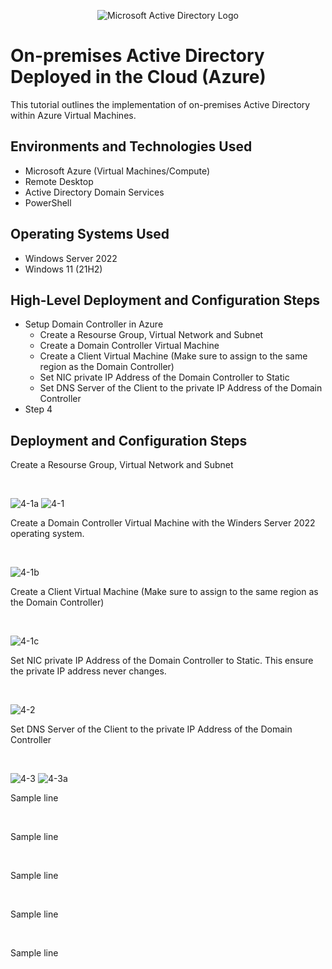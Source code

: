 <p align="center">
<img src="https://i.imgur.com/pU5A58S.png" alt="Microsoft Active Directory Logo"/>
</p>

<h1>On-premises Active Directory Deployed in the Cloud (Azure)</h1>
This tutorial outlines the implementation of on-premises Active Directory within Azure Virtual Machines.<br />


<h2>Environments and Technologies Used</h2>

- Microsoft Azure (Virtual Machines/Compute)
- Remote Desktop
- Active Directory Domain Services
- PowerShell

<h2>Operating Systems Used </h2>

- Windows Server 2022
- Windows 11 (21H2)

<h2>High-Level Deployment and Configuration Steps</h2>

- Setup Domain Controller in Azure
  - Create a Resourse Group, Virtual Network and Subnet
  - Create a Domain Controller Virtual Machine
  - Create a Client Virtual Machine (Make sure to assign to the same region as the Domain Controller) 
  - Set NIC private IP Address of the Domain Controller to Static
  - Set DNS Server of the Client to the private IP Address of the Domain Controller
- Step 4

<h2>Deployment and Configuration Steps</h2>


<p>
Create a Resourse Group, Virtual Network and Subnet
</p>
<br />


![4-1a](https://github.com/user-attachments/assets/d1086edd-4957-4def-8ab3-9710f653a009)
![4-1](https://github.com/user-attachments/assets/449425f9-4e98-48f5-8cc0-fc1778b4bb81)


<p>
Create a Domain Controller Virtual Machine with the Winders Server 2022 operating system.
</p>
<br />


![4-1b](https://github.com/user-attachments/assets/3db79072-1976-4b01-bbde-e65b9f0a2db2)


<p>
Create a Client Virtual Machine (Make sure to assign to the same region as the Domain Controller)
</p>
<br />


![4-1c](https://github.com/user-attachments/assets/dfa28b68-a930-4acf-a5c1-b5c840d1bef8)


<p>
Set NIC private IP Address of the Domain Controller to Static. This ensure the private IP address never changes. 
</p>
<br />


![4-2](https://github.com/user-attachments/assets/5ec259b3-892e-49b7-8394-ded6a4c86d23)

<p>
Set DNS Server of the Client to the private IP Address of the Domain Controller
</p>
<br />


![4-3](https://github.com/user-attachments/assets/8d8f5256-58e3-4f37-82ea-eaf83a7d7050)
![4-3a](https://github.com/user-attachments/assets/d99a8047-bdb7-4306-97ed-753e6b3e7732)


<p>
Sample line
</p>
<br />


<p>
Sample line
</p>
<br />


<p>
Sample line
</p>
<br />


<p>
Sample line
</p>
<br />


<p>
Sample line
</p>
<br />
